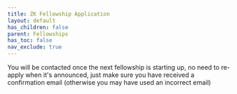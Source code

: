```yaml
---
title: ZK Fellowship Application
layout: default
has_children: false
parent: Fellowships
has_toc: false
nav_exclude: true
---
```


You will be contacted once the next fellowship is starting up, no need to re-apply when it's announced, just make sure you have received a confirmation email (otherwise you may have used an incorrect email)

<iframe data-tally-src="https://tally.so/embed/mRdG89?alignLeft=1&hideTitle=1&transparentBackground=1&dynamicHeight=1" loading="lazy" width="100%" height="200" frameborder="0" marginheight="0" marginwidth="0" title="ZK Fellows Application"></iframe><script>var d=document,w="https://tally.so/widgets/embed.js",v=function(){"undefined"!=typeof Tally?Tally.loadEmbeds():d.querySelectorAll("iframe[data-tally-src]:not([src])").forEach((function(e){e.src=e.dataset.tallySrc}))};if("undefined"!=typeof Tally)v();else if(d.querySelector('script[src="'+w+'"]')==null){var s=d.createElement("script");s.src=w,s.onload=v,s.onerror=v,d.body.appendChild(s);}</script>
